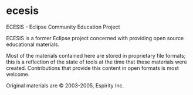 ecesis
======

ECESIS - Eclipse Community Education Project

ECESIS is a former Eclipse project concerned with providing open source educational materials.

Most of the materials contained here are stored in proprietary file formats; this is a reflection of the state of tools at the time that these materials were created. Contributions that provide this content in open formats is most welcome.

Original materials are © 2003-2005, Espirity Inc.
